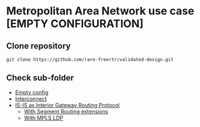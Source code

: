 # Metropolitan Area Network use case [EMPTY CONFIGURATION]

## Clone repository

```
git clone https://github.com/rare-freertr/validated-design.git
```
## Check sub-folder

 * [Empty config](000-run-empty/README.md)
 * [Interconnect](001-run-interconnect/README.md)
 * [IS-IS as Interior Gateway Routing Protocol](002-run-isis/README.md)
    *   [With Segment Routing extensions](003a-run-isis-sr/README.md)
    *   [With MPLS LDP](003b-run-isis-ldp/README.md)



